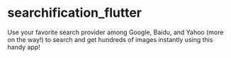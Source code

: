 # searchification_flutter

Use your favorite search provider among Google, Baidu, and Yahoo (more on the way!) to search and get hundreds of images instantly using this handy app!

